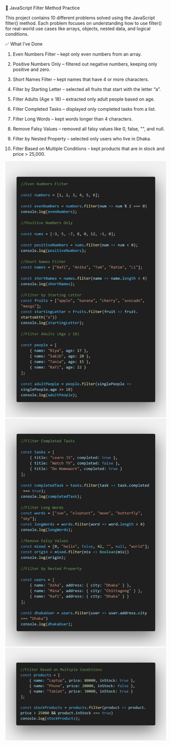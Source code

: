 🧩 JavaScript Filter Method Practice

This project contains 10 different problems solved using the JavaScript filter() method.
Each problem focuses on understanding how to use filter() for real-world use cases like arrays, objects, nested data, and logical conditions.

✅ What I’ve Done

1. Even Numbers Filter – kept only even numbers from an array.

2. Positive Numbers Only – filtered out negative numbers, keeping only positive and zero.

3. Short Names Filter – kept names that have 4 or more characters.

4. Filter by Starting Letter – selected all fruits that start with the letter “a”.

5. Filter Adults (Age ≥ 18) – extracted only adult people based on age.

6. Filter Completed Tasks – displayed only completed tasks from a list.

7. Filter Long Words – kept words longer than 4 characters.

8. Remove Falsy Values – removed all falsy values like 0, false, "", and null.

9. Filter by Nested Property – selected only users who live in Dhaka.

10. Filter Based on Multiple Conditions – kept products that are in stock and price > 25,000.

![Filter Method Practice](./images/probs.png)
![Filter Method Practice](./images/probs2.png)
![Filter Method Practice](./images/probs3.png)
